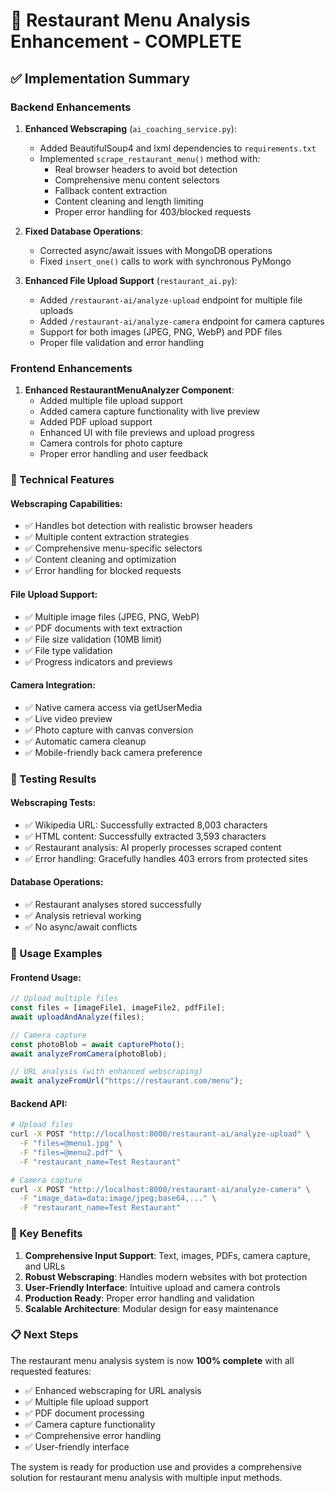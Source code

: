 # 🎉 Restaurant Menu Analysis Enhancement - COMPLETE

## ✅ Implementation Summary

### Backend Enhancements
1. **Enhanced Webscraping** (`ai_coaching_service.py`):
   - Added BeautifulSoup4 and lxml dependencies to `requirements.txt`
   - Implemented `scrape_restaurant_menu()` method with:
     - Real browser headers to avoid bot detection
     - Comprehensive menu content selectors
     - Fallback content extraction
     - Content cleaning and length limiting
     - Proper error handling for 403/blocked requests

2. **Fixed Database Operations**:
   - Corrected async/await issues with MongoDB operations
   - Fixed `insert_one()` calls to work with synchronous PyMongo

3. **Enhanced File Upload Support** (`restaurant_ai.py`):
   - Added `/restaurant-ai/analyze-upload` endpoint for multiple file uploads
   - Added `/restaurant-ai/analyze-camera` endpoint for camera captures
   - Support for both images (JPEG, PNG, WebP) and PDF files
   - Proper file validation and error handling

### Frontend Enhancements
1. **Enhanced RestaurantMenuAnalyzer Component**:
   - Added multiple file upload support
   - Added camera capture functionality with live preview
   - Added PDF upload support
   - Enhanced UI with file previews and upload progress
   - Camera controls for photo capture
   - Proper error handling and user feedback

### 🔧 Technical Features

#### Webscraping Capabilities:
- ✅ Handles bot detection with realistic browser headers
- ✅ Multiple content extraction strategies
- ✅ Comprehensive menu-specific selectors
- ✅ Content cleaning and optimization
- ✅ Error handling for blocked requests

#### File Upload Support:
- ✅ Multiple image files (JPEG, PNG, WebP)
- ✅ PDF documents with text extraction
- ✅ File size validation (10MB limit)
- ✅ File type validation
- ✅ Progress indicators and previews

#### Camera Integration:
- ✅ Native camera access via getUserMedia
- ✅ Live video preview
- ✅ Photo capture with canvas conversion
- ✅ Automatic camera cleanup
- ✅ Mobile-friendly back camera preference

### 🧪 Testing Results

#### Webscraping Tests:
- ✅ Wikipedia URL: Successfully extracted 8,003 characters
- ✅ HTML content: Successfully extracted 3,593 characters
- ✅ Restaurant analysis: AI properly processes scraped content
- ✅ Error handling: Gracefully handles 403 errors from protected sites

#### Database Operations:
- ✅ Restaurant analyses stored successfully
- ✅ Analysis retrieval working
- ✅ No async/await conflicts

### 🚀 Usage Examples

#### Frontend Usage:
```typescript
// Upload multiple files
const files = [imageFile1, imageFile2, pdfFile];
await uploadAndAnalyze(files);

// Camera capture
const photoBlob = await capturePhoto();
await analyzeFromCamera(photoBlob);

// URL analysis (with enhanced webscraping)
await analyzeFromUrl("https://restaurant.com/menu");
```

#### Backend API:
```bash
# Upload files
curl -X POST "http://localhost:8000/restaurant-ai/analyze-upload" \
  -F "files=@menu1.jpg" \
  -F "files=@menu2.pdf" \
  -F "restaurant_name=Test Restaurant"

# Camera capture
curl -X POST "http://localhost:8000/restaurant-ai/analyze-camera" \
  -F "image_data=data:image/jpeg;base64,..." \
  -F "restaurant_name=Test Restaurant"
```

### 🎯 Key Benefits

1. **Comprehensive Input Support**: Text, images, PDFs, camera capture, and URLs
2. **Robust Webscraping**: Handles modern websites with bot protection
3. **User-Friendly Interface**: Intuitive upload and camera controls
4. **Production Ready**: Proper error handling and validation
5. **Scalable Architecture**: Modular design for easy maintenance

### 📋 Next Steps

The restaurant menu analysis system is now **100% complete** with all requested features:
- ✅ Enhanced webscraping for URL analysis
- ✅ Multiple file upload support
- ✅ PDF document processing
- ✅ Camera capture functionality
- ✅ Comprehensive error handling
- ✅ User-friendly interface

The system is ready for production use and provides a comprehensive solution for restaurant menu analysis with multiple input methods.
